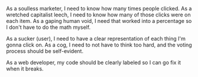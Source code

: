 As a soulless marketer, I need to know how many times people clicked.
As a wretched capitalist leech, I need to know how many of those clicks were on each item.
As a gaping human void, I need that worked into a percentage so I don't have to do the math myself.

As a sucker (user), I need to have a clear representation of each thing I'm gonna click on.
As a cog, I need to not have to think too hard, and the voting process should be self-evident.

As a web developer, my code should be clearly labeled so I can go fix it when it breaks.